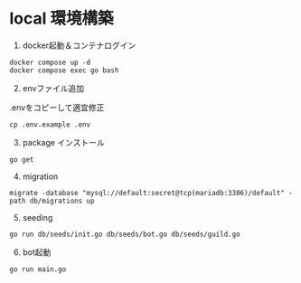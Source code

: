# local 環境構築

1. docker起動＆コンテナログイン
```
docker compose up -d
docker compose exec go bash
```

2. envファイル追加

.envをコピーして適宜修正
```
cp .env.example .env
```

3. package インストール

```
go get

```

4. migration
```
migrate -database "mysql://default:secret@tcp(mariadb:3306)/default" -path db/migrations up

```
5. seeding
```
go run db/seeds/init.go db/seeds/bot.go db/seeds/guild.go
```

6. bot起動
```
go run main.go
```
